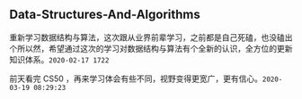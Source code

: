 ## Data-Structures-And-Algorithms

 重新学习数据结构与算法，这次跟从业界前辈学习，之前都是自己死磕，也没磕出个所以然，希望通过这次的学习对数据结构与算法有个全新的认识，全方位的更新知识体系。`2020-02-17 1722`

前天看完 CS50 ，再来学习体会有些不同，视野变得更宽广，更有信心。`2020-03-19 08:29:23`

